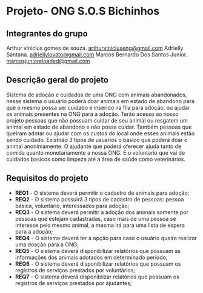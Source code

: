 
# Projeto- ONG S.O.S Bichinhos

## Integrantes do grupo 
Arthur vinicius gomes de souza.  arthurviniciuseng@gmail.com
Adrielly Santana. adriellylovato@gmail.com
Marcos Bernardo Dos Santos Junior. marcosjunioreloaded@gmail.com

## Descrição geral do projeto 
Sistema de adoção e cuidados de uma ONG com animais abandonados, nesse sistema o usuário poderá doar animais em estado de abandono para que o mesmo possa ser cuidado e inserido na fila para adoção, ou ajudar os animais presentes na ONG para a adoção.
	Terão acesso ao nosso projeto pessoas que não possuam cuidar de seu animal ou resgatem um animal em estado de abandono e não possa cuidar. Também pessoas que queiram adotar ou ajudar com os custos do local onde esses animais estão sendo cuidado.
	Existirão 3 tipos de usuarios o basico que poderá doar o animal anonimamente. O ajudante que poderá oferecer ajuda tanto de comida quanto monetariamente a nossa ONG. E o voluntario que vai de cuidados basicos como limpeza até a área de saúde como veterinários.
	
## Requisitos do projeto

* **REQ1** - O sistema deverá permitir o cadastro de animais para adoção;
* **REQ2** - O sistema possuirá 3 tipos de cadastro de pessoas: pessoa básica, voluntário, interessados para adoção;
* **REQ3** - O sistema deverá permitir a adoção dos animais somente por pessoas que estejam cadastradas, caso mais de uma pessoa se interesse pelo mesmo animal, a mesma irá para uma lista de espera para a adoção;
* **REQ4** - O sistema deverá ter a opção para caso o usuário queira realizar uma doação para a ONG;
* **REQ5** - O sistema deverá disponibilizar relatórios que possuam as informações dos animais adotados em determinado período;
* **REQ6** - O sistema deverá disponibilizar relatórios que possuam os registros de serviços prestados por voluntários;
* **REQ7** - O sistema deverá disponiblizar relatórios que possuam os registros de serviços prestados por ajudantes;


